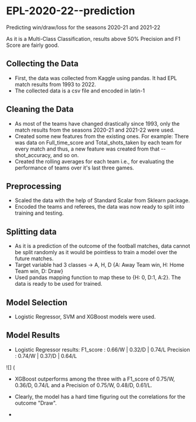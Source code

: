 # EPL-2020-22--prediction
Predicting win/draw/loss for the seasons 2020-21 and 2021-22
 
 As it is a Multi-Class Classification, results above 50% Precision and F1 Score are fairly good.
 
 ## Collecting the Data
 - First, the data was collected from Kaggle using pandas. It had EPL match results from 1993 to 2022. 
 - The collected data is a csv file and encoded in latin-1  
 
 ## Cleaning the Data
 - As most of the teams have changed drastically since 1993, only the match results from the seasons 2020-21 and 2021-22 were used.
 - Created some new features from the existing ones. For example: There was data on Full_time_score and Total_shots_taken by each team for every match and thus, a new feature was created from that -- shot_accuracy, and so on.
 - Created the rolling averages for each team i.e., for evaluating the performance of teams over it's last three games.
 
 ## Preprocessing
 - Scaled the data with the help of Standard Scalar from Sklearn package.
 - Encoded the teams and referees, the data was now ready to split into training and testing.
 
 ## Splitting data 
 - As it is a prediction of the outcome of the football matches, data cannot be split randomly as it would be pointless to train a model over the future matches.
 - Target variable had 3 classes -> A, H, D {A: Away Team win, H: Home Team win, D: Draw}
 - Used pandas mapping function to map these to {H: 0, D:1, A:2}. The data is ready to be used for trained.
 
 ## Model Selection
 - Logistic Regressor, SVM and XGBoost models were used.
 
 ## Model Results
 - Logistic Regressor results:
 F1_score  : 0.66/W | 0.32/D | 0.74/L
 Precision : 0.74/W | 0.37/D | 0.64/L
 
 ![] (
 - XGBoost outperforms among the three with a F1_score of 0.75/W, 0.36/D, 0.74/L and a Precision of 0.75/W, 0.48/D, 0.61/L.
 - Clearly, the model has a hard time figuring out the correlations for the outcome "Draw".

 - 
